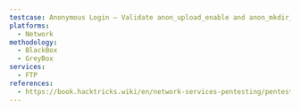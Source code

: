 ```yaml
---
testcase: Anonymous Login – Validate anon_upload_enable and anon_mkdir_write_enable flags in vsftpd.conf
platforms: 
  - Network
methodology: 
  - BlackBox
  - GreyBox
services:
  - FTP
references:
  - https://book.hacktricks.wiki/en/network-services-pentesting/pentesting-ftp/index.html
---
```

